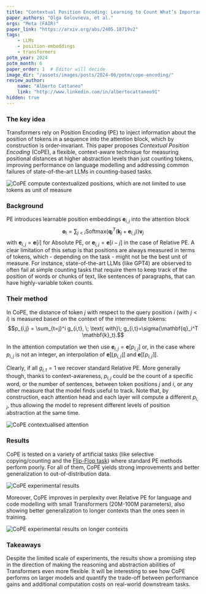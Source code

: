 ```yaml
---
title: "Contextual Position Encoding: Learning to Count What’s Important"
paper_authors: "Olga Golovneva, et al."
orgs: "Meta (FAIR)"
paper_link: "https://arxiv.org/abs/2405.18719v2"
tags:
    - LLMs
    - position-embeddings
    - transformers
potm_year: 2024
potm_month: 6
paper_order: 1  # Editor will decide
image_dir: "/assets/images/posts/2024-06/potm/cope-encoding/"
review_author:
    name: "Alberto Cattaneo"
    link: "http://www.linkedin.com/in/albertocattaneo91"
hidden: true
---
```


### The key idea

Transformers rely on Position Encoding (PE) to inject information about the position of tokens in a sequence into the attention block, which by construction is order-invariant. This paper proposes *Contextual Position Encoding* (CoPE), a flexible, context-aware technique for measuring positional distances at higher abstraction levels than just counting tokens, improving performance on language modelling and addressing common failures of state-of-the-art LLMs in counting-based tasks.

<img src="{{ page.image_dir | append: 'cope_overview.png' | relative_url }}" alt="CoPE compute contextualized positions, which are not limited to use tokens as unit of measure">

### Background

PE introduces learnable position embeddings $\mathbf{e}_{i,j}$ into the attention block
$$ \mathbf{o}_i =  \sum_{j < i} \textrm{Softmax}(\mathbf{q}_i^T (\mathbf{k}_j + \mathbf{e}_{i,j})) \mathbf{v}_j$$
with $\mathbf{e}_{i,j} = \mathbf{e}[i]$ for Absolute PE, or $\mathbf{e}_{i,j} = \mathbf{e}[i - j]$ in the case of Relative PE. A clear limitation of this setup is that positions are always measured in terms of tokens, which - depending on the task - might not be the best unit of measure. For instance, state-of-the-art LLMs (like GPT4) are observed to often fail at simple counting tasks that require them to keep track of the position of words or chunks of text, like sentences of paragraphs, that can have highly-variable token counts.

### Their method

In CoPE, the distance of token $j$ with respect to the query position $i$ (with $j < i$) is measured based on the context of the intermediate tokens:
$$p_{i,j} = \sum_{t=j}^i g_{i,t}, \; \text{ with}\; g_{i,t}=\sigma(\mathbf{q}_i^T \mathbf{k}_t).$$

In the attention computation we then use $\mathbf{e}_{i,j} = \mathbf{e}[p_{i,j}]$ or, in the case where $p_{i,j}$ is not an integer, an interpolation of $\mathbf{e}[\lfloor p_{i,j} \rfloor]$ and $\mathbf{e}[\lceil p_{i,j} \rceil]$.

Clearly, if all $g_{i,t} = 1$ we recover standard Relative PE. More generally though, thanks to context-awareness, $p_{i,j}$ could be the count of a specific word, or the number of sentences, between token positions $j$ and $i$, or any other measure that the model finds useful to track. Note that, by construction, each attention head and each layer will compute a different $p_{i,j}$, thus allowing the model to represent different levels of position abstraction at the same time.

<img src="{{ page.image_dir | append: 'cope_contextualised_attention.png' | relative_url }}" alt="CoPE contextualised attention">

### Results

CoPE is tested on a variety of artificial tasks (like selective copying/counting and the [Flip-Flop task](https://arxiv.org/abs/2306.00946)) where standard PE methods perform poorly. For all of them, CoPE yields strong improvements and better generalization to out-of-distribution data. 

<img src="{{ page.image_dir | append: 'cope_results.png' | relative_url }}" alt="CoPE experimental results">

Moreover, CoPE improves in perplexity over Relative PE for language and code modelling with small Transformers (20M-100M parameters), also showing better generalization to longer contexts than the ones seen in training.

<img src="{{ page.image_dir | append: 'cope_ppl.png' | relative_url }}" alt="CoPE experimental results on longer contexts">

### Takeaways

Despite the limited scale of experiments, the results show a promising step in the direction of making the reasoning and abstraction abilities of Transformers even more flexible. It will be interesting to see how CoPE performs on larger models and quantify the trade-off between performance gains and additional computation costs on real-world downstream tasks. 
